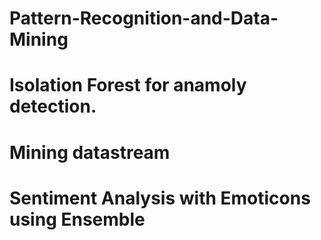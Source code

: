 # Pattern-Recognition-and-Data-Mining

# Isolation Forest for anamoly detection.

# Mining datastream 

# Sentiment Analysis with Emoticons using Ensemble
